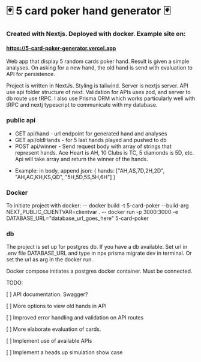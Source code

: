 # :black_joker: 5 card poker hand generator :black_joker:

### Created with Nextjs. Deployed with docker. Example site on:
#### https://5-card-poker-generator.vercel.app

Web app that display 5 random cards poker hand. Result is given a simple analyses.
On asking for a new hand, the old hand is send with evaluation to API for persistence.

Project is written in NextJs. Styling is tailwind. Server is nextjs server. API use api folder structure of next. Validation for APIs uses zod, and server to db route use tRPC.
I also use Prisma ORM which works particularly well with tRPC and nextj typescript to communicate with my database.

### public api 

* GET api/hand - url endpoint for generated hand and analyses
* GET api/oldHands - for 5 last hands played and pushed to db
* POST api/winner - Send request body with array of strings that represent hands. Ace Heart is AH, 10 Clubs is TC, 5 diamonds is 5D, etc. Api will take array and return the winner of the hands.
- Example: in body, append json: { hands: ["AH,AS,7D,2H,2D", "AH,AC,KH,KS,QD", "5H,5D,5S,5H,6H"] }

### Docker
To initiate project with docker:
-- docker build -t 5-card-poker --build-arg NEXT_PUBLIC_CLIENTVAR=clientvar .
-- docker run -p 3000:3000 -e DATABASE_URL="database_url_goes_here" 5-card-poker

### db
The project is set up for postgres db. If you have a db available. Set url in .env file DATABASE_URL and type in npx prisma migrate dev in terminal. Or set the url as arg in the docker run.

Docker compose initiates a postgres docker container. Must be connected. 

TODO: 

[ ] API documentation. Swagger?

[ ] More options to view old hands in API 

[ ] Improved error handling and validation on API routes

[ ] More elaborate evaluation of cards. 

[ ] Implement use of available APIs

[ ] Implement a heads up simulation show case

